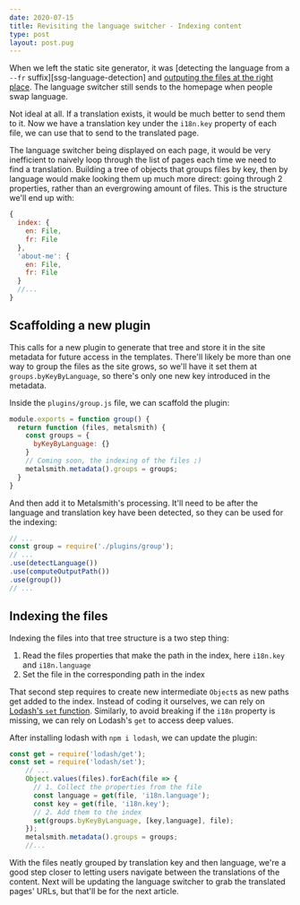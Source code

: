 ```yaml
---
date: 2020-07-15
title: Revisiting the language switcher - Indexing content
type: post
layout: post.pug
---
```

When we left the static site generator, it was [detecting the language from a `--fr` suffix][ssg-language-detection] and [outputing the files at the right place][ssg-file-output]. The language switcher still sends to the homepage when people swap language. 

Not ideal at all. If a translation exists, it would be much better to send them to it. Now we have a translation key under the `i18n.key` property of each file, we can use that to send to the translated page.

The language switcher being displayed on each page, it would be very inefficient to naively loop through the list of pages each time we need to find a translation. Building a tree of objects that groups files by key, then by language would make looking them up much more direct: going through 2 properties, rather than an evergrowing amount of files. This is the structure we'll end up with:

```js
{
  index: {
    en: File,
    fr: File
  },
  'about-me': {
    en: File,
    fr: File
  }
  //...
}
```

Scaffolding a new plugin
---

This calls for a new plugin to generate that tree and store it in the site metadata for future access in the templates.
There'll likely be more than one way to group the files as the site grows, so we'll have it set them at `groups.byKeyByLanguage`, so there's only one new key introduced in the metadata.

Inside the `plugins/group.js` file, we can scaffold the plugin:

```js
module.exports = function group() {
  return function (files, metalsmith) {
    const groups = {
      byKeyByLanguage: {}
    }
    // Coming soon, the indexing of the files ;)
    metalsmith.metadata().groups = groups;
  }
}
```

And then add it to Metalsmith's processing. It'll need to be after the language and translation key have been detected, so they can be used for the indexing:

```js
// ...
const group = require('./plugins/group');
// ...
.use(detectLanguage())
.use(computeOutputPath())
.use(group())
// ...
```

Indexing the files
---

Indexing the files into that tree structure is a two step thing:

1. Read the files properties that make the path in the index, here `i18n.key` and `i18n.language`
2. Set the file in the corresponding path in the index

That second step requires to create new intermediate `Object`s as new paths get added to the index. Instead of coding it ourselves, we can rely on [Lodash's `set` function][lodash-set]. Similarly, to avoid breaking if the `i18n` property is missing, we can rely on Lodash's `get` to access deep values.

After installing lodash with `npm i lodash`, we can update the plugin:

```js
const get = require('lodash/get');
const set = require('lodash/set');
    // ...
    Object.values(files).forEach(file => {
      // 1. Collect the properties from the file
      const language = get(file, 'i18n.language');
      const key = get(file, 'i18n.key');
      // 2. Add them to the index
      set(groups.byKeyByLanguage, [key,language], file);
    });
    metalsmith.metadata().groups = groups;
    //...
```

With the files neatly grouped by translation key and then language, we're a good step closer to letting users navigate between the translations of the content. Next will be updating the language switcher to grab the translated pages' URLs, but that'll be for the next article.

[ssg-detect-language]: ../detecting-language-round-2/
[ssg-file-output]: ../in-the-right-place/
[lodash-set]: https://lodash.com/docs/4.17.15#set
